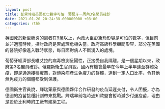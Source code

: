 ```yaml
---
layout: post
title: 彭黛玲指英國死亡數字可怕　葡萄牙一周內3名閣員確診
date: 2021-01-20 20:24:38.000000000 +08:00
categories: rthk
---
```


英國死於新型肺炎的患者在9萬以上，內政大臣彭黛玲形容是可怕的數字，但目前並非適當時候，探討政府是否處理危機失當。政府高級科學顧問形容，部分在英國的醫院好像進入戰時狀態，每日面對病人不斷湧入的處境。

葡萄牙經濟部長維艾拉的病毒檢測呈陽性，正接受自我隔離，是一個星期以來，政府第3名閣員確診。俄羅斯衛生官員說，國內有機會最早在今年上半年達至群體免疫，即是通過接種疫苗，對傳染病產生免疫力的群體，達到一定人口比率，令其他無免疫力的個體都受到保護。

德國衛生官員說，輝瑞藥廠與德國夥伴合作研發的疫苗延遲交付，令人困擾，亦為德國的疫苗接種計劃帶來挑戰。輝瑞早前臨時通知歐盟會暫時減少付運疫苗，理由是設於比利時的工廠有建築工程。
